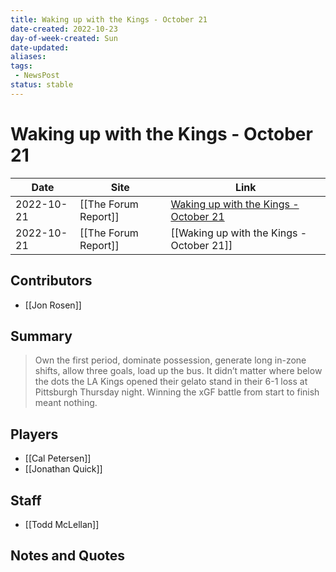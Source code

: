 ```yaml
---
title: Waking up with the Kings - October 21
date-created: 2022-10-23
day-of-week-created: Sun
date-updated: 
aliases: 
tags:
 - NewsPost
status: stable
---
```


# Waking up with the Kings - October 21

| Date       | Site                 | Link                                                                                                     |
| ---------- | -------------------- | -------------------------------------------------------------------------------------------------------- |
| 2022-10-21 | [[The Forum Report]] | [Waking up with the Kings - October 21](https://theforumreport.com/waking-up-with-the-kings-october-21/) |
| 2022-10-21 | [[The Forum Report]] | [[Waking up with the Kings - October 21]]                                                                |

## Contributors
- [[Jon Rosen]]


## Summary
> Own the first period, dominate possession, generate long in-zone shifts, allow three goals, load up the bus. It didn’t matter where below the dots the LA Kings opened their gelato stand in their 6-1 loss at Pittsburgh Thursday night. Winning the xGF battle from start to finish meant nothing.


## Players
- [[Cal Petersen]]
- [[Jonathan Quick]]


## Staff
- [[Todd McLellan]]


## Notes and Quotes
> 

